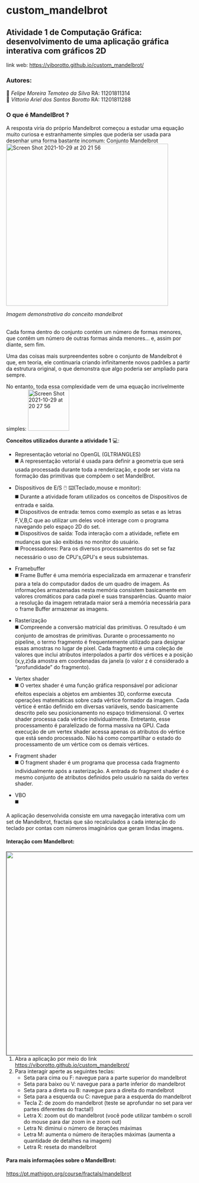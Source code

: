 # custom_mandelbrot 
## Atividade 1 de Computação Gráfica: desenvolvimento de uma aplicação gráfica interativa com gráficos 2D

link web: https://viborotto.github.io/custom_mandelbrot/


### Autores:    

🧑  *Felipe Moreira Temoteo da Silva*   RA: 11201811314 <BR>
👩  *Vittoria Ariel dos Santos Borotto* RA: 11201811288   <BR> 
	
### O que é MandelBrot ?  
A resposta viria do próprio Mandelbrot começou a estudar uma equação muito curiosa e estranhamente simples que poderia ser usada para desenhar uma forma bastante incomum: Conjunto Mandelbrot	<BR>
<img width="437" align="center" alt="Screen Shot 2021-10-29 at 20 21 56" src="https://user-images.githubusercontent.com/50744121/139510897-e9b81e07-7c53-4413-8bf1-f9790f2bd787.png"><p>
    <em>Imagem demonstrativa do conceito mandelbrot</em>
</p>		<BR>
Cada forma dentro do conjunto contém um número de formas menores, que contêm um número de outras formas ainda menores... e, assim por diante, sem fim.

Uma das coisas mais surpreendentes sobre o conjunto de Mandelbrot é que, em teoria, ele continuaria criando infinitamente novos padrões a partir da estrutura original, o que demonstra que algo poderia ser ampliado para sempre.

No entanto, toda essa complexidade vem de uma equação incrivelmente simples:
<img width="111" alt="Screen Shot 2021-10-29 at 20 27 56" src="https://user-images.githubusercontent.com/50744121/139511177-91601469-6194-48b3-a2e6-b1ca7b6b9cf6.png"> <BR>
	
**Conceitos utilizados durante a atividade 1** 💻:

- Representação vetorial no OpenGL (GLTRIANGLES) <BR>
	◼️ A representação vetorial é usada para definir a geometria que será usada processada durante toda a renderização, e pode ser vista na formação das primitivas que compõem o set MandelBrot. <BR>
	
- Dispositivos de E/S 🖱️ ⌨️(Teclado,mouse e monitor): <BR>
	◼️ Durante a atividade foram utilizados os conceitos de Dispositivos de entrada e saída. <BR>
	◼️ Dispositivos de entrada: temos como exemplo as setas e as letras F,V,B,C que ao utilizar um deles você interage com o programa navegando pelo espaço 2D do set.<BR>
	◼️ Dispositivos de saída: Toda interação com a atividade, reflete em mudanças que são exibidas no monitor do usuário.<BR>
	◼️ Processadores: Para os diversos processamentos do set se faz necessário o uso de CPU's,GPU's e seus subsistemas.<BR>
- Framebuffer <BR>
	◼️ Frame Buffer é uma memória especializada em armazenar e transferir para a tela do computador dados de um quadro de imagem. As informações armazenadas nesta memória consistem basicamente em valores cromáticos para cada pixel e suas transparências. Quanto maior a resolução da imagem retratada maior será a memória necessária para o frame Buffer armazenar as imagens.<BR>
- Rasterização <BR>
	◼️ Compreende a conversão matricial das primitivas. O resultado é um conjunto de amostras de primitivas. Durante o processamento no pipeline, o termo fragmento é frequentemente utilizado para designar essas amostras no lugar de pixel. Cada fragmento é uma coleção de valores que inclui atributos interpolados a partir dos vértices e a posição (x,y,z)da amostra em coordenadas da janela (o valor z é considerado a “profundidade” do fragmento). <BR>
- Vertex shader <BR>
	◼️ O vertex shader é uma função gráfica responsável por adicionar efeitos especiais a objetos em ambientes 3D, conforme executa operações matemáticas sobre cada vértice formador da imagem. Cada vértice é então definido em diversas variáveis, sendo basicamente descrito pelo seu posicionamento no espaço tridimensional. O vertex shader processa cada vértice individualmente. Entretanto, esse processamento é paralelizado de forma massiva na GPU. Cada execução de um vertex shader acessa apenas os atributos do vértice que está sendo processado. Não há como compartilhar o estado do processamento de um vértice com os demais vértices.<BR>
- Fragment shader <BR>
	◼️ O fragment shader é um programa que processa cada fragmento individualmente após a rasterização. A entrada do fragment shader é o mesmo conjunto de atributos definidos pelo usuário na saída do vertex shader.
- VBO <BR>
	◼️
	
A aplicação desenvolvida consiste em uma navegação interativa com um set de Mandelbrot, fractais que são recalculados a cada interação do teclado por contas com números imaginários que geram lindas imagens.

#### Interação com Mandelbrot: 
<a href=""><img align="left" width="550" src="https://github.com/viborotto/custom_mandelbrot/blob/main/mandelbrotAt1.gif"></a> 
	<BR>				
1. Abra a aplicação por meio do link https://viborotto.github.io/custom_mandelbrot/ 
2. Para interagir aperte as seguintes teclas: 
    -  Seta para cima ou F: navegue para a parte superior do mandelbrot
    -  Seta para baixo ou V: navegue para a parte inferior do mandelbrot
    -  Seta para a direta ou B: navegue para a direita do mandelbrot
    -  Seta para a esquerda ou C: navegue para a esquerda do mandelbrot
    -  Tecla Z: de zoom do mandelbrot (teste se aprofundar no set para ver partes diferentes do fractal!) 
    -  Letra X: zoom out do mandelbrot (você pode utilizar também o scroll do mouse para dar zoom in e zoom out) 
    -  Letra N: diminui o número de iterações máximas 
    -  Letra M: aumenta o número de iterações máximas (aumenta a quantidade de detalhes na imagem) 
    -  Letra R: reseta do mandelbrot
	
#### Para mais informaçōes sobre o MandelBrot:  
https://pt.mathigon.org/course/fractals/mandelbrot
